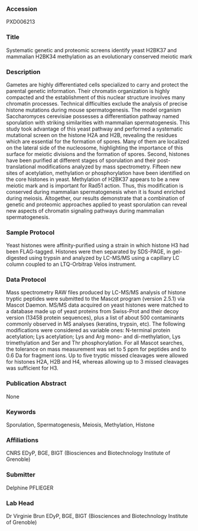 ### Accession
PXD006213

### Title
Systematic genetic and proteomic screens identify yeast H2BK37 and mammalian H2BK34 methylation as an evolutionary conserved meiotic mark

### Description
Gametes are highly differentiated cells specialized to carry and protect the parental genetic information. Their chromatin organization is highly compacted and the establishment of this nuclear structure involves many chromatin processes. Technical difficulties exclude the analysis of precise histone mutations during mouse spermatogenesis. The model organism Saccharomyces cerevisiae possesses a differentiation pathway named sporulation with striking similarities with mammalian spermatogenesis. This study took advantage of this yeast pathway and performed a systematic mutational screen on the histone H2A and H2B, revealing the residues which are essential for the formation of spores. Many of them are localized on the lateral side of the nucleosome, highlighting the importance of this surface for meiotic divisions and the formation of spores. Second, histones have been purified at different stages of sporulation and their post-translational modifications analyzed by mass spectrometry. Fifteen new sites of acetylation, methylation or phosphorylation have been identified on the core histones in yeast. Methylation of H2BK37 appears to be a new meiotic mark and is important for Rad51 action. Thus, this modification is conserved during mammalian spermatogenesis when it is found enriched during meiosis. Altogether, our results demonstrate that a combination of genetic and proteomic approaches applied to yeast sporulation can reveal new aspects of chromatin signaling pathways during mammalian spermatogenesis.

### Sample Protocol
Yeast histones were affinity-purified using a strain in which histone H3 had been FLAG-tagged. Histones were then separated by SDS-PAGE, in gel-digested using trypsin and analyzed by LC-MS/MS using a capillary LC column coupled to an LTQ-Orbitrap Velos instrument.

### Data Protocol
Mass spectrometry RAW files produced by LC-MS/MS analysis of histone tryptic peptides were submitted to the Mascot program (version 2.5.1) via Mascot Daemon. MS/MS data acquired on yeast histones were matched to a database made up of yeast proteins from Swiss-Prot and their decoy version (13458 protein sequences), plus a list of about 500 contaminants commonly observed in MS analyses (keratins, trypsin, etc). The following modifications were considered as variable ones: N-terminal protein acetylation; Lys acetylation; Lys and Arg mono- and di-methylation, Lys trimethylation and Ser and Thr phosphorylation. For all Mascot searches, the tolerance on mass measurement was set to 5 ppm for peptides and to 0.6 Da for fragment ions. Up to five tryptic missed cleavages were allowed for histones H2A, H2B and H4, whereas allowing up to 3 missed cleavages was sufficient for H3.

### Publication Abstract
None

### Keywords
Sporulation, Spermatogenesis, Meiosis, Methylation, Histone

### Affiliations
CNRS
EDyP, BGE, BIGT (Biosciences and Biotechnology Institute of Grenoble)

### Submitter
Delphine PFLIEGER

### Lab Head
Dr Virginie Brun
EDyP, BGE, BIGT (Biosciences and Biotechnology Institute of Grenoble)


